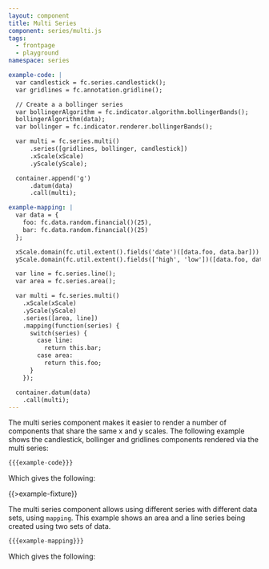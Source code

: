 ```yaml
---
layout: component
title: Multi Series
component: series/multi.js
tags:
  - frontpage
  - playground
namespace: series

example-code: |
  var candlestick = fc.series.candlestick();
  var gridlines = fc.annotation.gridline();

  // Create a a bollinger series
  var bollingerAlgorithm = fc.indicator.algorithm.bollingerBands();
  bollingerAlgorithm(data);
  var bollinger = fc.indicator.renderer.bollingerBands();

  var multi = fc.series.multi()
      .series([gridlines, bollinger, candlestick])
      .xScale(xScale)
      .yScale(yScale);

  container.append('g')
      .datum(data)
      .call(multi);

example-mapping: |
  var data = {
    foo: fc.data.random.financial()(25),
    bar: fc.data.random.financial()(25)
  };

  xScale.domain(fc.util.extent().fields('date')([data.foo, data.bar]))
  yScale.domain(fc.util.extent().fields(['high', 'low'])([data.foo, data.bar]));

  var line = fc.series.line();
  var area = fc.series.area();

  var multi = fc.series.multi()
    .xScale(xScale)
    .yScale(yScale)
    .series([area, line])
    .mapping(function(series) {
      switch(series) {
        case line:
          return this.bar;
        case area:
          return this.foo;
      }
    });

  container.datum(data)
    .call(multi);
---
```


The multi series component makes it easier to render a number of components that share the same x and y scales. The following example shows the candlestick, bollinger and gridlines components rendered via the multi series:

```js
{{{example-code}}}
```

Which gives the following:

{{>example-fixture}}

The multi series component allows using different series with different data sets, using `mapping`. This example shows an area and a line series being created using two sets of data.
```js
{{{example-mapping}}}
```

Which gives the following:

<div id="mapping-example" class="chart"> </div>
<script type="text/javascript">
(function() {
    var desiredWidth = $('#mapping-example').width(),
        desiredHeight = desiredWidth / 2.4; //keeps the width-height ratio at 600-250 (defaults for createFixture)
    var f = createFixture('#mapping-example', desiredWidth, desiredHeight, null, function() { return true; });
    var container = f.container, data = f.data,
      xScale = f.xScale, yScale = f.yScale;
    {{{example-mapping }}}
}());
</script>

